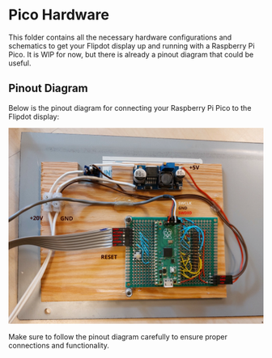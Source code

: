 # Pico Hardware

This folder contains all the necessary hardware configurations and schematics to get your Flipdot display up and running with a Raspberry Pi Pico. It is WIP for now, but there is already a pinout diagram that could be useful.

## Pinout Diagram

Below is the pinout diagram for connecting your Raspberry Pi Pico to the Flipdot display:

![Pinout Diagram](pinout.svg)

Make sure to follow the pinout diagram carefully to ensure proper connections and functionality.
